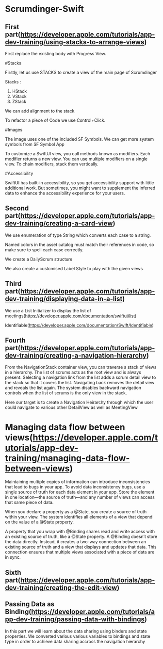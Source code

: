 # Scrumdinger-Swift

## First part(https://developer.apple.com/tutorials/app-dev-training/using-stacks-to-arrange-views)

First replace the existing body with Progress View. 

#Stacks

Firstly, let us use STACKS to create a view of the main page of Scrumdinger

Stacks : 
1. HStack
2. VStack
3. ZStack

We can add alignment to the stack.

To refactor a piece of Code we use Control+Click.

#Images

The image uses one of the included SF Symbols. We can get more system symbols from SF Symbol App


To customize a SwiftUI view, you call methods known as modifiers. Each modifier returns a new view. You can use multiple modifiers on a single view. To chain modifiers, stack them vertically.

#Accessibility

SwiftUI has built-in accessibility, so you get accessibility support with little additional work. But sometimes, you might want to supplement the inferred data to enhance the accessibility experience for your users.

## Second part(https://developer.apple.com/tutorials/app-dev-training/creating-a-card-view)

We use enumeration of type String which converts each case to a string.

Named colors in the asset catalog must match their references in code, so make sure to spell each case correctly.

We create a DailyScrum structure

We also create a customised Label Style to play with the given views

## Third part(https://developer.apple.com/tutorials/app-dev-training/displaying-data-in-a-list)

We use a List Initializer to display the list of meetings(https://developer.apple.com/documentation/swiftui/list)

Identifiable(https://developer.apple.com/documentation/Swift/Identifiable)

## Fourth part(https://developer.apple.com/tutorials/app-dev-training/creating-a-navigation-hierarchy)

From the NavigationStack container view, you can traverse a stack of views in a hierarchy. The list of scrums acts as the root view and is always present. Selecting a navigation link from the list adds a scrum detail view to the stack so that it covers the list. Navigating back removes the detail view and reveals the list again. The system disables backward navigation controls when the list of scrums is the only view in the stack.

Here our target is to create a Navigation Heirarchy through which the user could navigate to various other DetailView as well as MeetingView

# Managing data flow between views(https://developer.apple.com/tutorials/app-dev-training/managing-data-flow-between-views)

Maintaining multiple copies of information can introduce inconsistencies that lead to bugs in your app. To avoid data inconsistency bugs, use a single source of truth for each data element in your app. Store the element in one location—the source of truth—and any number of views can access that same piece of data.

When you declare a property as a @State, you create a source of truth within your view. The system identifies all elements of a view that depend on the value of a @State property.

A property that you wrap with @Binding shares read and write access with an existing source of truth, like a @State property. A @Binding doesn’t store the data directly. Instead, it creates a two-way connection between an existing source of truth and a view that displays and updates that data. This connection ensures that multiple views associated with a piece of data are in sync.

## Sixth part(https://developer.apple.com/tutorials/app-dev-training/creating-the-edit-view)

## Passing Data as Binding(https://developer.apple.com/tutorials/app-dev-training/passing-data-with-bindings)

In this part we will learn about the data sharing using binders and state properties. We converted various various variables to bindings and state type in order to achieve data sharing accross the navigation hierarchy

